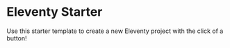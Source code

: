 # Eleventy Starter

Use this starter template to create a new Eleventy project with the click of a button!
